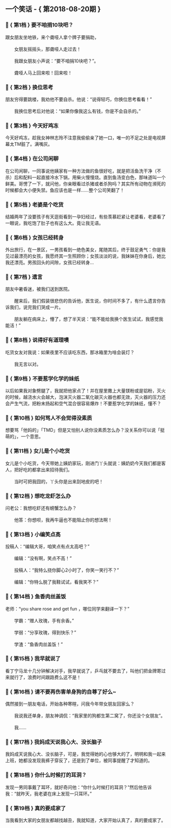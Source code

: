 ## 一个笑话 - { 第2018-08-20期 }
</hr>

### :jack_o_lantern: { 第1档 } 要不咱捐10块吧？
跟女朋友坐地铁，来个聋哑人拿个牌子要捐助，<br/><br/>　　女朋友摇摇头，那聋哑人走过去！<br/><br/>　　我跟女朋友小声说：“要不咱捐10块吧？”。<br/><br/>　　聋哑人马上回来啦！回来啦！


### :jack_o_lantern: { 第2档 } 换位思考
朋友穷得要跳楼，我劝他不要自杀。他说：“说得轻巧，你换位思考看看！”<br/><br/>　　我换位思考后对他说：“如果你像我这么有钱，你是不会自杀的。”


### :jack_o_lantern: { 第3档 } 今天好鸡冻
今天好鸡冻，趁我女神林志玲不注意我偷偷亲了她一口，唯一的不足之处是电视屏幕太TM脏了。满嘴灰。


### :jack_o_lantern: { 第4档 } 在公司闲聊
在公司闲聊，一同事说他姨家有一种方法做的鱼很好吃，就是把活鱼洗干净（不杀）后和配料一起直接冷水下锅，用柴火慢慢烧。直到鱼汤变白色，那味道叫一个鲜美。哥愣了一下，就问他，你亲眼看过杀猪或者杀狗吗？其实所有动物在濒死的时候都会大小便失禁。鱼应该也是一样……整个公司笑翻了！


### :jack_o_lantern: { 第5档 } 老婆是个吃货
结婚两年了没要孩子有天逛街看到一孕妇经过，有些羡慕赶紧让老婆看，老婆看了一眼说，我吃饱了肚子也有这么大。竟让我无语。


### :jack_o_lantern: { 第6档 } 女孩已经转身
外出旅行，在一景区，一男孩看到一绝色美女，尾随其后，终于鼓足勇气：你是我见过最漂亮的女孩，我愿终其一生照顾你；女孩淡淡的说，我妹妹在你身后，她比我还漂亮。男孩回头的间隙，女孩已经转身...


### :jack_o_lantern: { 第7档 } 遗言
朋友中暑昏迷，被我们送到医院。<br/><br/>　　醒来后，我们假装很悲伤的告诉他，医生说，你时间不多了，有什么遗言你告诉我们，说完我们哭成一片。<br/><br/>　　朋友躺在病床上，懵了，想了半天说：“能不能给我换个医生试试，我感觉我能活！”


### :jack_o_lantern: { 第8档 } 说得好有道理噢
吃货女友对我说：如果夜里不应该吃东西，那冰箱里为啥会装灯？<br/><br/>　　我无言以对。


### :jack_o_lantern: { 第9档 } 不要惹学化学的妹纸
以后如果我对象劈腿了，我就把他家点了！并在屋里撒上大量镁粉或是铝粉，灭火的时候，越浇水火会越大，泡沫灭火器二氧化碳灭火器也都无效，灭火器的压力还会产生气流，把粉末扬起和空气混合很容易爆炸！不要惹学化学的妹纸，懂不？


### :jack_o_lantern: { 第10档 } 如何骂人不会觉得没素质
想要骂「他妈的」「TMD」但是又怕别人说你没素质怎么办？没关系你可以说「挺萌的」，一个意思。


### :jack_o_lantern: { 第11档 } 女儿是个小吃货
女儿是个小吃货，今天带她上姨奶家玩，刚进门丫头就说：姨奶奶今天我们都是客人，把好吃的都拿出来招待我们。<br/><br/>　　当时可把我囧的，丫头你是出来刮地皮的吧！


### :jack_o_lantern: { 第12档 } 想吃龙虾怎么办
问老公：我想吃虾还有螃蟹怎么办？<br/><br/>　　他答：你想呗，我再牛逼也不能阻止你的想法啊！


### :jack_o_lantern: { 第13档 } 小编笑点高
投稿人：“编辑大哥，咱笑点有点太高吧？”<br/><br/>　　编辑：“没有啊，笑点不高！”<br/><br/>　　投稿人：“我特么挠你脚心2小时了，你笑一笑行不？”<br/><br/>　　编辑：“你特么脱了我鞋试试，看我笑不？”


### :jack_o_lantern: { 第14档 } 鱼香肉丝盖饭
老师：“you share rose and get fun ，哪位同学来翻译一下？”<br/><br/>　　学霸：“赠人玫瑰，手有余香。”<br/><br/>　　学弱：“分享玫瑰，得到快乐？”<br/><br/>　　学渣：“鱼香肉丝盖饭！”


### :jack_o_lantern: { 第15档 } 我早就说了
看丁宁马龙十几分钟解决对手，我早就说了，乒乓就不要去了，叫他们把金牌寄过来就行了，浪费时间跟路费么这不是！


### :jack_o_lantern: { 第16档 } 请不要再伤害单身狗的自尊了好么~
偶然接到一朋友电话，开始各种寒暄，问我今年带女朋友回家么？<br/><br/>　　我说我还单身，朋友神调侃：“我家里的狗都生第二窝了，你还没个女朋友”。<br/><br/>　　我……


### :jack_o_lantern: { 第17档 } 我妈成天说我心大、没长脑子
我妈成天说我心大、没长脑子，可是，我觉得她的心也够大的了，明明和我一起来上班，她都没发现我裤子穿反了，还是到了单位，被同事提醒了才知道的。


### :jack_o_lantern: { 第18档 } 你什么时候打的耳洞？
发现一男同事戴了耳环，就好奇问他：“你什么时候打的耳洞？”然后他告诉我：“就昨天，我老婆在床上发现一只耳环。”


### :jack_o_lantern: { 第19档 } 真的要成家了
当我看到大家的女朋友都越找越丑，我就知道，大家开始认真了，真的要成家了。

